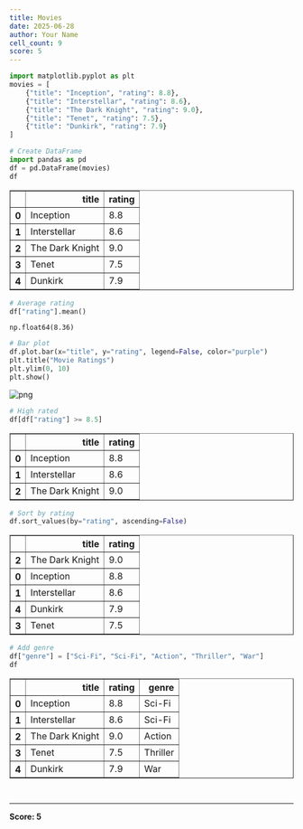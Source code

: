 ```yaml
---
title: Movies
date: 2025-06-28
author: Your Name
cell_count: 9
score: 5
---
```


```python
import matplotlib.pyplot as plt
movies = [
    {"title": "Inception", "rating": 8.8},
    {"title": "Interstellar", "rating": 8.6},
    {"title": "The Dark Knight", "rating": 9.0},
    {"title": "Tenet", "rating": 7.5},
    {"title": "Dunkirk", "rating": 7.9}
]

```


```python
# Create DataFrame
import pandas as pd
df = pd.DataFrame(movies)
df

```




<div>
<style scoped>
    .dataframe tbody tr th:only-of-type {
        vertical-align: middle;
    }

    .dataframe tbody tr th {
        vertical-align: top;
    }

    .dataframe thead th {
        text-align: right;
    }
</style>
<table border="1" class="dataframe">
  <thead>
    <tr style="text-align: right;">
      <th></th>
      <th>title</th>
      <th>rating</th>
    </tr>
  </thead>
  <tbody>
    <tr>
      <th>0</th>
      <td>Inception</td>
      <td>8.8</td>
    </tr>
    <tr>
      <th>1</th>
      <td>Interstellar</td>
      <td>8.6</td>
    </tr>
    <tr>
      <th>2</th>
      <td>The Dark Knight</td>
      <td>9.0</td>
    </tr>
    <tr>
      <th>3</th>
      <td>Tenet</td>
      <td>7.5</td>
    </tr>
    <tr>
      <th>4</th>
      <td>Dunkirk</td>
      <td>7.9</td>
    </tr>
  </tbody>
</table>
</div>




```python
# Average rating
df["rating"].mean()

```




    np.float64(8.36)




```python
# Bar plot
df.plot.bar(x="title", y="rating", legend=False, color="purple")
plt.title("Movie Ratings")
plt.ylim(0, 10)
plt.show()

```


    
![png](/pynotes/images/movies_3_0.png)
    



```python
# High rated
df[df["rating"] >= 8.5]

```




<div>
<style scoped>
    .dataframe tbody tr th:only-of-type {
        vertical-align: middle;
    }

    .dataframe tbody tr th {
        vertical-align: top;
    }

    .dataframe thead th {
        text-align: right;
    }
</style>
<table border="1" class="dataframe">
  <thead>
    <tr style="text-align: right;">
      <th></th>
      <th>title</th>
      <th>rating</th>
    </tr>
  </thead>
  <tbody>
    <tr>
      <th>0</th>
      <td>Inception</td>
      <td>8.8</td>
    </tr>
    <tr>
      <th>1</th>
      <td>Interstellar</td>
      <td>8.6</td>
    </tr>
    <tr>
      <th>2</th>
      <td>The Dark Knight</td>
      <td>9.0</td>
    </tr>
  </tbody>
</table>
</div>




```python
# Sort by rating
df.sort_values(by="rating", ascending=False)

```




<div>
<style scoped>
    .dataframe tbody tr th:only-of-type {
        vertical-align: middle;
    }

    .dataframe tbody tr th {
        vertical-align: top;
    }

    .dataframe thead th {
        text-align: right;
    }
</style>
<table border="1" class="dataframe">
  <thead>
    <tr style="text-align: right;">
      <th></th>
      <th>title</th>
      <th>rating</th>
    </tr>
  </thead>
  <tbody>
    <tr>
      <th>2</th>
      <td>The Dark Knight</td>
      <td>9.0</td>
    </tr>
    <tr>
      <th>0</th>
      <td>Inception</td>
      <td>8.8</td>
    </tr>
    <tr>
      <th>1</th>
      <td>Interstellar</td>
      <td>8.6</td>
    </tr>
    <tr>
      <th>4</th>
      <td>Dunkirk</td>
      <td>7.9</td>
    </tr>
    <tr>
      <th>3</th>
      <td>Tenet</td>
      <td>7.5</td>
    </tr>
  </tbody>
</table>
</div>




```python
# Add genre
df["genre"] = ["Sci-Fi", "Sci-Fi", "Action", "Thriller", "War"]
df

```




<div>
<style scoped>
    .dataframe tbody tr th:only-of-type {
        vertical-align: middle;
    }

    .dataframe tbody tr th {
        vertical-align: top;
    }

    .dataframe thead th {
        text-align: right;
    }
</style>
<table border="1" class="dataframe">
  <thead>
    <tr style="text-align: right;">
      <th></th>
      <th>title</th>
      <th>rating</th>
      <th>genre</th>
    </tr>
  </thead>
  <tbody>
    <tr>
      <th>0</th>
      <td>Inception</td>
      <td>8.8</td>
      <td>Sci-Fi</td>
    </tr>
    <tr>
      <th>1</th>
      <td>Interstellar</td>
      <td>8.6</td>
      <td>Sci-Fi</td>
    </tr>
    <tr>
      <th>2</th>
      <td>The Dark Knight</td>
      <td>9.0</td>
      <td>Action</td>
    </tr>
    <tr>
      <th>3</th>
      <td>Tenet</td>
      <td>7.5</td>
      <td>Thriller</td>
    </tr>
    <tr>
      <th>4</th>
      <td>Dunkirk</td>
      <td>7.9</td>
      <td>War</td>
    </tr>
  </tbody>
</table>
</div>




```python

```


```python

```


---
**Score: 5**